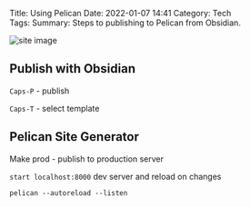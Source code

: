 Title: Using Pelican
Date: 2022-01-07 14:41
Category: Tech	
Tags: 
Summary: Steps to publishing to Pelican from Obsidian.

![site image](/images/Pasted%20image%2020220107144329.png)
      

## Publish with Obsidian

`Caps-P` - publish

`Caps-T` - select template

  

## Pelican Site Generator

Make prod - publish to production server

`start localhost:8000` dev server and reload on changes

`pelican --autoreload --listen`